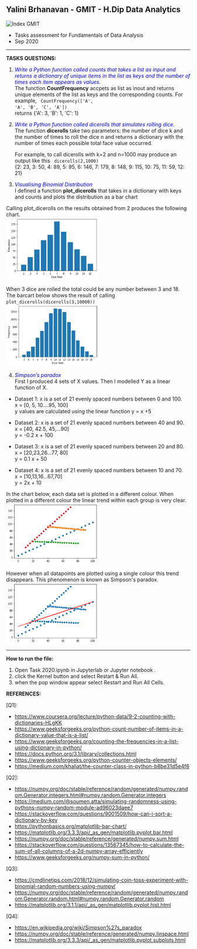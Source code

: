 ## **Yalini Brhanavan - GMIT - H.Dip Data Analytics**

<img src="https://image.ibb.co/gw4Gen/Index_GMIT.png" alt="Index GMIT" border="0" />

* Tasks assessment for Fundamentals of Data Analysis 
* Sep 2020

----------------------------------------------------------------------------------------------------------------------------------------

**TASKS QUESTIONS:**


1.  <span style="color:blue"> *Write a Python function called counts that takes a list as input and returns a dictionary of unique items in the list as keys and the number of
times each item appears as values.*</span> <br/>
The function **CountFrequency** accpets as list as inout and returns unique elements of the list as keys and the corresponding counts.
For example, 
<code>  CountFrequency(['A', 'A', 'B', 'C', 'A']) </code> <br/>
returns {'A': 3, 'B': 1, 'C': 1} <br/>

2. <span style="color:blue"> *Write a Python function called dicerolls that simulates
rolling dice.*</span> <br/>
The function **dicerolls** take two parameters: the number of dice k and
the number of times to roll the dice n and returns a dictionary with the number of times each possible total face value occurred. 

    For example, to call dicerolls with k=2 and n=1000 may produce an output like this
    <code>  dicerolls(2,1000) </code> <br/>
    {2: 23, 3: 50, 4: 89, 5: 95, 6: 146, 7: 179, 8: 148, 9: 115, 10: 75, 11:  59, 12: 21}

3.  <span style="color:blue"> *Visualising Binomial Distribution* </span> <br/>
I defined a function **plot_dicerolls** that takes in a dictionary with keys and counts and plots the distribution as a bar chart

Calling plot_dicerolls on the results obtained from 2 produces the following chart. <br/>
<img src="dice_roll1.png" alt="Dice roll barchart" width="50%">


When 3 dice are rolled the total could be any number between 3 and 18. The barcart below shows the result of calling <code> plot_dicerolls(dicerolls(3,10000)) </code>
<img src="dice_roll2.png" alt="Dice roll barchart" width="50%">


4.  <span style="color:blue"> *Simpson’s paradox*</span> <br/>
First I produced 4 sets of X values. Then I modelled Y as a linear function of X. 

* Dataset 1:  x is a set of 21 evenly spaced numbers between 0 and 100. 
<br/> x = [0, 5, 10....95, 100]
<br/> y values are calculated using the linear function y = x +5 

* Dataset 2:  x is a set of 21 evenly spaced numbers between 40 and 90. 
<br/> x = [40, 42.5, 45,...90]
<br/> y = -0.2 x + 100

* Dataset 3:  x is a set of 21 evenly spaced numbers between 20 and 80. 
<br/> x = [20,23,26...77, 80]
<br/> y =  0.1 x + 50

* Dataset 4:  x is a set of 21 evenly spaced numbers between 10 and 70. 
<br/> x = [10,13,16...67,70]
<br/> y = 2x + 10

In the chart below, each data set is plotted in a different colour. When plotted in a different colour the linear trend within each group is very clear. 
<img src="simpsonsparadox1.png" alt="Simpson's Paradox" width="50%">
<br/>

However when all datapoints are plotted using a single colour this trend  disappears. This phenomenon is known as Simpson's paradox. 
<img src="simpsonsparadox2.png" alt="Simpson's Paradox" width="50%">
<br/>


----------------------------------------------------------------------------------------------------------------------------------------
**How to run the file:**
1.  Open Task 2020.ipynb in Jupyterlab or Jupyter notebook .
2. click the Kernel button and select Restart & Run All. 
3. when the pop window appear select Restart and Run All Cells. 

**REFERENCES:** 

[Q1]: 
* https://www.coursera.org/lecture/python-data/9-2-counting-with-dictionaries-HLgKK 
* https://www.geeksforgeeks.org/python-count-number-of-items-in-a-dictionary-value-that-is-a-list/
* https://www.geeksforgeeks.org/counting-the-frequencies-in-a-list-using-dictionary-in-python/
* https://docs.python.org/3.1/library/collections.html
* https://www.geeksforgeeks.org/python-counter-objects-elements/
* https://medium.com/khaliat/the-counter-class-in-python-b8be31d5e4f6

[Q2]: 
* https://numpy.org/doc/stable/reference/random/generated/numpy.random.Generator.integers.html#numpy.random.Generator.integers
* https://medium.com/@soumen.atta/simulating-randomness-using-pythons-numpy-random-module-ad96023daee7
* https://stackoverflow.com/questions/9001509/how-can-i-sort-a-dictionary-by-key
* https://pythonbasics.org/matplotlib-bar-chart/
* https://matplotlib.org/3.3.3/api/_as_gen/matplotlib.pyplot.bar.html
* https://numpy.org/doc/stable/reference/generated/numpy.sum.html
* https://stackoverflow.com/questions/13567345/how-to-calculate-the-sum-of-all-columns-of-a-2d-numpy-array-efficiently
* https://www.geeksforgeeks.org/numpy-sum-in-python/

[Q3]:
* https://cmdlinetips.com/2018/12/simulating-coin-toss-experiment-with-binomial-random-numbers-using-numpy/
* https://numpy.org/doc/stable/reference/random/generated/numpy.random.Generator.random.html#numpy.random.Generator.random
* https://matplotlib.org/3.1.1/api/_as_gen/matplotlib.pyplot.hist.html

[Q4]:
* https://en.wikipedia.org/wiki/Simpson%27s_paradox
* https://numpy.org/doc/stable/reference/generated/numpy.linspace.html
* https://matplotlib.org/3.3.3/api/_as_gen/matplotlib.pyplot.subplots.html
